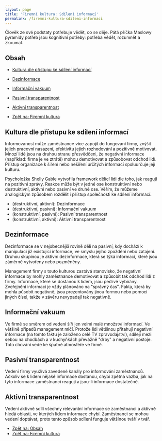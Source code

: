 ```yaml
---
layout: page
title: 'Firemní kultura: Sdílení informací'
permalink: /firemni-kultura-sdileni-informaci
---
```


Člověk ze své podstaty potřebuje vědět, co se děje. Pátá příčka Maslowy pyramidy potřeb jsou kognitivní
potřeby: potřeba vědět, rozumnět a zkoumat.

## Obsah

- [Kultura dle přístupu ke sdílení informací](/firemni-kultura-sdileni-informaci#kultura-dle-přístupu-ke-sdílení-informací)
- [Dezinformace](/firemni-kultura-sdileni-informaci#dezinformace)
- [Informační vakuum](/firemni-kultura-sdileni-informaci#informační-vakuum)
- [Pasivní transparentnost](/firemni-kultura-sdileni-informaci#pasivní-transparentnost)
- [Aktivní transparentnost](/firemni-kultura-sdileni-informaci#aktivní-transparentnost)

- [Zpět na: Firemní kultura](/firemni-kultura)

## Kultura dle přístupu ke sdílení informací

Informovanost může zaměstnance více zapojit do fungování firmy, zvýšit jejich pracovní nasazení,
efektivitu jejich rozhodování a pozitivně motivovat. Mnozí lidé jsou na druhou stranu přesvědčeni,
že negativní informace (například: firma je ve ztrátě) mohou demotivovat a způsobovat odchod lidí.
Přístup organizace k šiření nebo nešíření určitých informací spoluurčuje její kulturu.

Psycholožka Shelly Gable vytvořila framework dělící lidi dle toho, jak reagují na pozitivní zprávy.
Reakce může být v jedné ose konstruktivní nebo destruktivní, aktivní nebo pasivní ve druhé ose.
Věřím, že můžeme analogickým způsobem rozdělit i přístup společnosti ke sdílení informací.

- (destruktivní, aktivní): Dezinformace
- (destruktivní, pasivní): Informační vakuum
- (konstruktivní, pasivní): Pasivní transparentnost
- (konstruktivní, aktivní): Aktivní transparentnost

## Dezinformace

Dezinformace se v nejobecnější rovině dělí na pasivní, kdy dochází k manipulaci již existující informace,
ve smyslu jejího zpoždění nebo zatajení. Druhou skupinou je aktivní dezinformace, která se týká informací,
které jsou záměrně vytvořeny nebo pozměněny.

Management firmy s touto kulturou zastává stanovisko, že negativní informace by mohly zaměstnance demotivovat
a způsobit tak odchod lidí z firmy. Informace, které se dostanou k lidem, jsou pečlivě vybírány.
Zveřejnění informací je vždy plánováno na "správný čas". Fakta, která by mohla působit negativně, jsou prezentovány
jinou formou nebo pomoci jiných čísel, takže v závěru nevypadají tak negativně.

## Informační vakuum

Ve firmě se směrem od vedení šíří jen velmi malé množství informací. Ve většině případů management mlčí.
Protože lidi většinou přitahují negativní informace (na tomto faktu je založeno celé TV zpravodajství),
sdílejí mezi sebou na chodbách a v kuchyňkách převážně "drby" a negativní postoje.
Toto chování vede ke špatné atmosféře ve firmě.

## Pasivní transparentnost

Vedení firmy využívá zavedené kanály pro informování zaměstnanců. Ačkoliv se k lidem nějaké informace dostanou,
chybí zpětná vazba, jak na tyto informace zaměstnanci reagují a jsou-li informace dostatečné.

## Aktivní transparentnost

Vedení aktivně sdílí všechny relevantní informace se zaměstnanci a aktivně hledá oblasti, ve kterých
lidem informace chybí. Zaměstnanci se mohou vedení doptávat, proto tento způsob sdílení
funguje většinou tváří v tvář.

- [Zpět na: Obsah](/firemni-kultura-sdileni-informaci#obsah)
- [Zpět na: Firemní kultura](/firemni-kultura)
